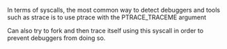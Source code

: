 In terms of syscalls, the most common way to detect debuggers and tools such as strace is to use ptrace with the PTRACE_TRACEME argument

Can also try to fork and then trace itself using this syscall in order to prevent debuggers from doing so.